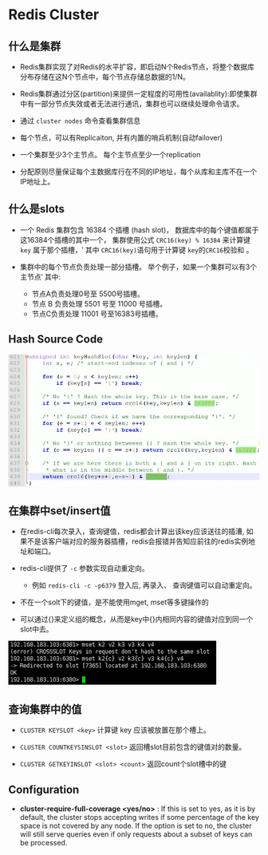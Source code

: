 # Redis Cluster

## 什么是集群
* Redis集群实现了对Redis的水平扩容，即启动N个Redis节点，将整个数据库分布存储在这N个节点中，每个节点存储总数据的1/N。

* Redis集群通过分区(partition)来提供一定程度的可用性(availablity):即使集群中有一部分节点失效或者无法进行通讯，集群也可以继续处理命令请求。

* 通过 `cluster nodes` 命令查看集群信息

* 每个节点，可以有Replicaiton, 并有内置的哨兵机制(自动failover)

* 一个集群至少3个主节点。 每个主节点至少一个replication

* 分配原则尽量保证每个主数据库行在不同的IP地址，每个从库和主库不在一个IP地址上。

## 什么是slots

* 一个 Redis 集群包含 16384 个插槽 (hash slot)， 数据库中的每个键值都属于这16384个插槽的其中一个， 集群使用公式 `CRC16(key) % 16384` 来计算键 `key` 属于那个插槽，′ 其中 `CRC16(key)`语句用于计算键 `key`的`CRC16`校验和 。

* 集群中的每个节点负责处理一部分插槽。 举个例子，如果一个集群可以有3个主节点′ 其中:
    * 节点A负责处理0号至 5500号插槽。
    * 节点 B 负责处理 5501 号至 11000 号插槽。
    * 节点C负责处理 11001 号至16383号插槽。

## Hash Source Code
![](res/2021-01-15-07-04-06.png)

## 在集群中set/insert值
* 在redis-cli每次录入，查询键值，redis都会计算出该key应该送往的插漕, 如果不是该客户端对应的服务器插槽，redis会报错并告知应前往的redis实例地址和端口。

* redis-cli提供了 `-c` 参数实现自动重定向。     
    * 例如 `redis-cli -c -p6379` 登入后, 再录入、 查询键值可以自动重定向。

* 不在一个solt下的键值，是不能使用mget, mset等多键操作的

* 可以通过{}来定义组的概念，从而是key中{}内相同内容的键值对应到同一个slot中去。

![](res/2021-01-15-07-14-50.png)

## 查询集群中的值

* `CLUSTER KEYSLOT <key>` 计算键 key 应该被放置在那个槽上。

* `CLUSTER COUNTKEYSINSLOT <slot>` 返回槽slot目前包含的键值对的数量。

* `CLUSTER GETKEYINSLOT <slot> <count>` 返回count个slot槽中的键

## Configuration

* **cluster-require-full-coverage <yes/no>** : If this is set to yes, as it is by default, the cluster stops accepting writes if some percentage of the key space is not covered by any node. If the option is set to no, the cluster will still serve queries even if only requests about a subset of keys can be processed.